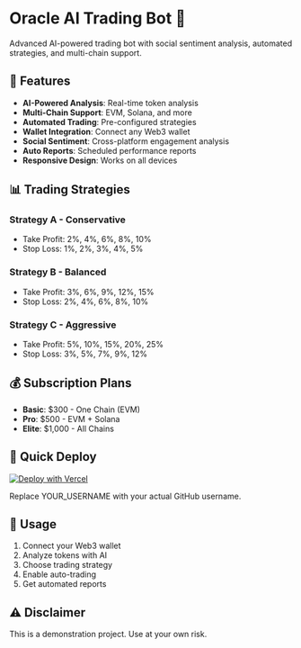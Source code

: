 # Oracle AI Trading Bot 🤖

Advanced AI-powered trading bot with social sentiment analysis, automated strategies, and multi-chain support.

## 🚀 Features

- **AI-Powered Analysis**: Real-time token analysis
- **Multi-Chain Support**: EVM, Solana, and more  
- **Automated Trading**: Pre-configured strategies
- **Wallet Integration**: Connect any Web3 wallet
- **Social Sentiment**: Cross-platform engagement analysis
- **Auto Reports**: Scheduled performance reports
- **Responsive Design**: Works on all devices

## 📊 Trading Strategies

### Strategy A - Conservative
- Take Profit: 2%, 4%, 6%, 8%, 10%
- Stop Loss: 1%, 2%, 3%, 4%, 5%

### Strategy B - Balanced  
- Take Profit: 3%, 6%, 9%, 12%, 15%
- Stop Loss: 2%, 4%, 6%, 8%, 10%

### Strategy C - Aggressive
- Take Profit: 5%, 10%, 15%, 20%, 25%
- Stop Loss: 3%, 5%, 7%, 9%, 12%

## 💰 Subscription Plans

- **Basic**: $300 - One Chain (EVM)
- **Pro**: $500 - EVM + Solana  
- **Elite**: $1,000 - All Chains

## 🚀 Quick Deploy

[![Deploy with Vercel](https://vercel.com/button)](https://vercel.com/new/clone?repository-url=https://github.com/YOUR_USERNAME/oracle-ai-trading-bot)

Replace YOUR_USERNAME with your actual GitHub username.

## 📱 Usage

1. Connect your Web3 wallet
2. Analyze tokens with AI
3. Choose trading strategy
4. Enable auto-trading
5. Get automated reports

## ⚠️ Disclaimer

This is a demonstration project. Use at your own risk.
